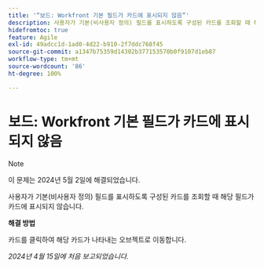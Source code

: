 ```yaml
---
title: '“보드: Workfront 기본 필드가 카드에 표시되지 않음”'
description: 사용자가 기본(비사용자 정의) 필드를 표시하도록 구성된 카드를 조회할 때 해당 필드가 카드에 표시되지 않습니다.
hidefromtoc: true
feature: Agile
exl-id: 49adcc1d-1ad0-4d22-b910-2f7ddc768f45
source-git-commit: a1347b75359d14302b377153570b0f9107d1eb87
workflow-type: tm+mt
source-wordcount: '86'
ht-degree: 100%

---
```


# 보드: Workfront 기본 필드가 카드에 표시되지 않음

>[!NOTE]
>
>이 문제는 2024년 5월 2일에 해결되었습니다.

사용자가 기본(비사용자 정의) 필드를 표시하도록 구성된 카드를 조회할 때 해당 필드가 카드에 표시되지 않습니다.

**해결 방법**

카드를 클릭하여 해당 카드가 나타내는 오브젝트로 이동합니다.

_2024년 4월 15일에 처음 보고되었습니다._
